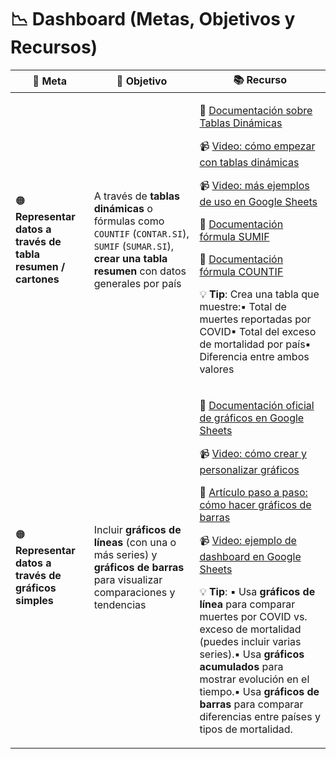 # 📉 Dashboard (Metas, Objetivos y Recursos)

| 🧭 **Meta**                                                   | 🎯 **Objetivo**                                                                                                                                          | 📚 **Recurso**                                                                                                                                                                                                                                                                                                                                                                                                                                                                                                                                                                                                                                                                                                                                                                                                                                                                                |
| ------------------------------------------------------------- | -------------------------------------------------------------------------------------------------------------------------------------------------------- | --------------------------------------------------------------------------------------------------------------------------------------------------------------------------------------------------------------------------------------------------------------------------------------------------------------------------------------------------------------------------------------------------------------------------------------------------------------------------------------------------------------------------------------------------------------------------------------------------------------------------------------------------------------------------------------------------------------------------------------------------------------------------------------------------------------------------------------------------------------------------------------------- |
| 🟠 **Representar datos a través de tabla resumen / cartones** | A través de **tablas dinámicas** o fórmulas como `COUNTIF` (`CONTAR.SI`), `SUMIF` (`SUMAR.SI`), **crear una tabla resumen** con datos generales por país | <p>📄 <a href="https://chatgpt.com/c/687a8acd-be7c-8010-aeae-9abbdc3d9b28">Documentación sobre Tablas Dinámicas</a></p><p>📹 <a href="https://chatgpt.com/c/687a8acd-be7c-8010-aeae-9abbdc3d9b28">Video: cómo empezar con tablas dinámicas</a></p><p>📹 <a href="https://chatgpt.com/c/687a8acd-be7c-8010-aeae-9abbdc3d9b28">Video: más ejemplos de uso en Google Sheets</a></p><p>📄 <a href="https://chatgpt.com/c/687a8acd-be7c-8010-aeae-9abbdc3d9b28">Documentación fórmula SUMIF</a></p><p>📄 <a href="https://chatgpt.com/c/687a8acd-be7c-8010-aeae-9abbdc3d9b28">Documentación fórmula COUNTIF</a></p><p>💡 <strong>Tip</strong>: Crea una tabla que muestre:▪ Total de muertes reportadas por COVID▪ Total del exceso de mortalidad por país▪ Diferencia entre ambos valores</p>                                                                                                     |
| 🟠 **Representar datos a través de gráficos simples**         | Incluir **gráficos de líneas** (con una o más series) y **gráficos de barras** para visualizar comparaciones y tendencias                                | <p>📄 <a href="https://chatgpt.com/c/687a8acd-be7c-8010-aeae-9abbdc3d9b28">Documentación oficial de gráficos en Google Sheets</a></p><p>📹 <a href="https://chatgpt.com/c/687a8acd-be7c-8010-aeae-9abbdc3d9b28">Video: cómo crear y personalizar gráficos</a></p><p>📄 <a href="https://chatgpt.com/c/687a8acd-be7c-8010-aeae-9abbdc3d9b28">Artículo paso a paso: cómo hacer gráficos de barras</a></p><p>📹 <a href="https://chatgpt.com/c/687a8acd-be7c-8010-aeae-9abbdc3d9b28">Video: ejemplo de dashboard en Google Sheets</a></p><p>💡 <strong>Tip</strong>: ▪ Usa <strong>gráficos de línea</strong> para comparar muertes por COVID vs. exceso de mortalidad (puedes incluir varias series).▪ Usa <strong>gráficos acumulados</strong> para mostrar evolución en el tiempo.▪ Usa <strong>gráficos de barras</strong> para comparar diferencias entre países y tipos de mortalidad.</p> |
